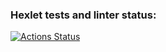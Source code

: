 ### Hexlet tests and linter status:
[![Actions Status](https://github.com/disheg/frontend-project-lvl3/workflows/hexlet-check/badge.svg)](https://github.com/disheg/frontend-project-lvl3/actions)